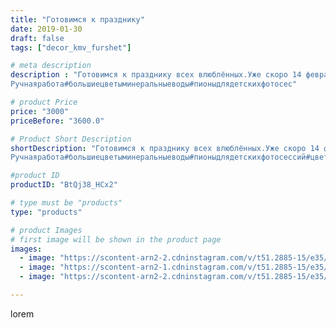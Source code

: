 ```yaml
---
title: "Готовимся к празднику"
date: 2019-01-30
draft: false
tags: ["decor_kmv_furshet"]

# meta description
description : "Готовимся к празднику всех влюблённых.Уже скоро 14 февраля. Радуйте и удивляйте своих половинок.
Ручнаяработа#большиецветыминеральныеводы#пионыдлядетскихфотосес"

# product Price
price: "3000"
priceBefore: "3600.0"

# Product Short Description
shortDescription: "Готовимся к празднику всех влюблённых.Уже скоро 14 февраля. Радуйте и удивляйте своих половинок.
Ручнаяработа#большиецветыминеральныеводы#пионыдлядетскихфотосессий#цветыдлядекора#цветыгигантыминнральныеводы#"

#product ID
productID: "BtQj38_HCx2"

# type must be "products"
type: "products"

# product Images
# first image will be shown in the product page
images:
  - image: "https://scontent-arn2-2.cdninstagram.com/v/t51.2885-15/e35/50094063_522797364794897_7441183529880980232_n.jpg?se=7&tp=1&_nc_ht=scontent-arn2-2.cdninstagram.com&_nc_cat=105&_nc_ohc=a_11ab4cjcEAX8nX9Kx&oh=908aa6a754db5a18720d26c004ae147e&oe=606A85A0&ig_cache_key=MTk2ODIyNzU3NDQ4MTg4MjA1NA%3D%3D.2"
  - image: "https://scontent-arn2-1.cdninstagram.com/v/t51.2885-15/e35/49744006_396892664188426_5299039943752056096_n.jpg?se=7&tp=1&_nc_ht=scontent-arn2-1.cdninstagram.com&_nc_cat=110&_nc_ohc=107IBzcLqSUAX_E-VDB&oh=dde8a74526dfa9680bf5f713b9b33321&oe=606B17D2&ig_cache_key=MTk2ODIyNzU5MzY3NTA3MTI1NQ%3D%3D.2"
  - image: "https://scontent-arn2-2.cdninstagram.com/v/t51.2885-15/e35/49836607_2004958343135468_2796228837524351246_n.jpg?se=7&tp=1&_nc_ht=scontent-arn2-2.cdninstagram.com&_nc_cat=108&_nc_ohc=wn6tpG53JGEAX_JKfAr&oh=9f7f2a52dc5ba9d64daca2cfba8219ad&oe=606C8985&ig_cache_key=MTk2ODIyNzYwMzU0MDAwNTA5NQ%3D%3D.2"

---
```

lorem

